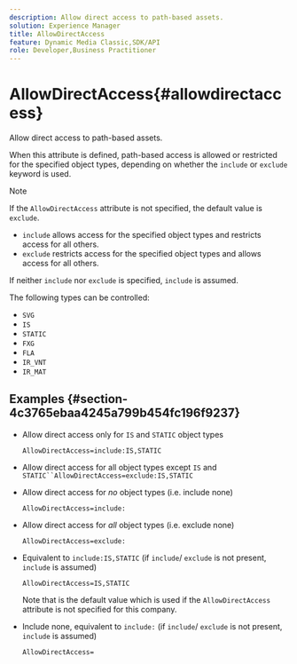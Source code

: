 ```yaml
---
description: Allow direct access to path-based assets.
solution: Experience Manager
title: AllowDirectAccess
feature: Dynamic Media Classic,SDK/API
role: Developer,Business Practitioner
---
```


# AllowDirectAccess{#allowdirectaccess}

Allow direct access to path-based assets.

When this attribute is defined, path-based access is allowed or restricted for the specified object types, depending on whether the `include` or `exclude` keyword is used.

>[!NOTE]
>
>If the `AllowDirectAccess` attribute is not specified, the default value is `exclude`.

* `include` allows access for the specified object types and restricts access for all others. 
* `exclude` restricts access for the specified object types and allows access for all others.

If neither `include` nor `exclude` is specified, `include` is assumed.

The following types can be controlled:

* `SVG` 
* `IS` 
* `STATIC` 
* `FXG` 
* `FLA` 
* `IR_VNT` 
* `IR_MAT`

## Examples {#section-4c3765ebaa4245a799b454fc196f9237}

* Allow direct access only for `IS` and `STATIC` object types

  `AllowDirectAccess=include:IS,STATIC`

* Allow direct access for all object types except `IS` and `STATIC``AllowDirectAccess=exclude:IS,STATIC`

* Allow direct access for *no* object types (i.e. include none)

  `AllowDirectAccess=include:`

* Allow direct access for *all* object types (i.e. exclude none)

  `AllowDirectAccess=exclude:`

* Equivalent to `include:IS,STATIC` (if `include`/ `exclude` is not present, `include` is assumed)

  `AllowDirectAccess=IS,STATIC`

  Note that is the default value which is used if the `AllowDirectAccess` attribute is not specified for this company. 

* Include none, equivalent to `include:` (if `include`/ `exclude` is not present, `include` is assumed)

  `AllowDirectAccess=`

